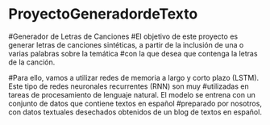 # ProyectoGeneradordeTexto
#Generador de Letras de Canciones
#El objetivo de este proyecto es generar letras de canciones sintéticas, a partir de la inclusión de una o varias palabras sobre la temática #con la que desea que contenga la letras de la canción.

#Para ello, vamos a utilizar redes de memoria a largo y corto plazo (LSTM). Este tipo de redes neuronales recurrentes (RNN) son muy #utilizadas en tareas de procesamiento de lenguaje natural. El modelo se entrena con un conjunto de datos que contiene textos en español #preparado por nosotros, con datos textuales desechados obtenidos de un blog de textos en español.
